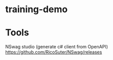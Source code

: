 # training-demo

# Tools
NSwag studio (generate c# client from OpenAPI) https://github.com/RicoSuter/NSwag/releases